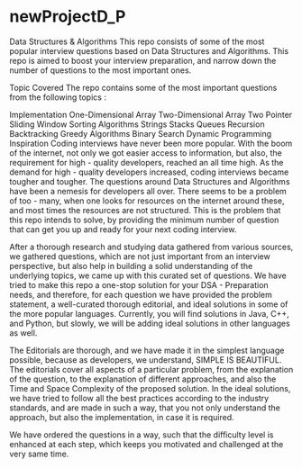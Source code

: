 # newProjectD_P
Data Structures & Algorithms
This repo consists of some of the most popular interview questions based on Data Structures and Algorithms. This repo is aimed to boost your interview preparation, and narrow down the number of questions to the most important ones.

Topic Covered
The repo contains some of the most important questions from the following topics :

Implementation
One-Dimensional Array
Two-Dimensional Array
Two Pointer
Sliding Window
Sorting Algorithms
Strings
Stacks
Queues
Recursion
Backtracking
Greedy Algorithms
Binary Search
Dynamic Programming
Inspiration
Coding interviews have never been more popular. With the boom of the internet, not only we got easier access to information, but also, the requirement for high - quality developers, reached an all time high. As the demand for high - quality developers increased, coding interviews became tougher and tougher. The questions around Data Structures and Algorithms have been a nemesis for developers all over. There seems to be a problem of too - many, when one looks for resources on the internet around these, and most times the resources are not structured. This is the problem that this repo intends to solve, by providing the minimum number of question that can get you up and ready for your next coding interview.

After a thorough research and studying data gathered from various sources, we gathered questions, which are not just important from an interview perspective, but also help in building a solid understanding of the underlying topics, we came up with this curated set of questions. We have tried to make this repo a one-stop solution for your DSA - Preparation needs, and therefore, for each question we have provided the problem statement, a well-curated thorough editorial, and ideal solutions in some of the more popular languages. Currently, you will find solutions in Java, C++, and Python, but slowly, we will be adding ideal solutions in other languages as well.

The Editorials are thorough, and we have made it in the simplest language possible, because as developers, we understand, SIMPLE IS BEAUTIFUL. The editorials cover all aspects of a particular problem, from the explanation of the question, to the explanation of different approaches, and also the Time and Space Complexity of the proposed solution. In the ideal solutions, we have tried to follow all the best practices according to the industry standards, and are made in such a way, that you not only understand the approach, but also the implementation, in case it is required.

We have ordered the questions in a way, such that the difficulty level is enhanced at each step, which keeps you motivated and challenged at the very same time.
